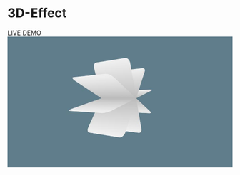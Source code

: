 # 3D-Effect
[LIVE DEMO](https://3d-rotation.netlify.app/)
![alt text](https://github.com/PakkiPavan/3D-Effect/blob/master/Demo/Effect.JPG?raw=true)

